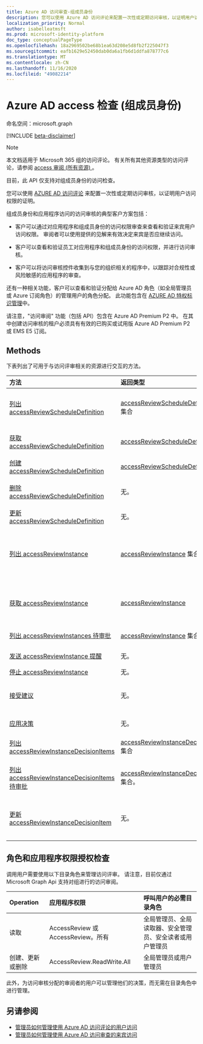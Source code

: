 ```yaml
---
title: Azure AD 访问审查-组成员身份
description: 您可以使用 Azure AD 访问评论来配置一次性或定期访问审核，以证明用户访问权限的证明。 本文档提供第二版 Api 的服务。
localization_priority: Normal
author: isabelleatmsft
ms.prod: microsoft-identity-platform
doc_type: conceptualPageType
ms.openlocfilehash: 18a2969502be68b1ea63d208e5d8fb2f225047f3
ms.sourcegitcommit: eafb1629e52450dab0da6a1fb6d1ddfa878777c6
ms.translationtype: MT
ms.contentlocale: zh-CN
ms.lasthandoff: 11/16/2020
ms.locfileid: "49082214"
---
```

# <a name="azure-ad-access-reviews-group-memberships"></a>Azure AD access 检查 (组成员身份) 

命名空间：microsoft.graph

[!INCLUDE [beta-disclaimer](../../includes/beta-disclaimer.md)]

>[!NOTE]
>本文档适用于 Microsoft 365 组的访问评论。 有关所有其他资源类型的访问评论，请参阅 [access 审阅 (所有资源) ](accessreviews-root.md)。
>
>目前，此 API 仅支持对组成员身份的访问检查。

您可以使用 [AZURE AD 访问评论](/azure/active-directory/active-directory-azure-ad-controls-access-reviews-overview) 来配置一次性或定期访问审核，以证明用户访问权限的证明。

组成员身份和应用程序访问的访问审核的典型客户方案包括：

- 客户可以通过对应用程序和组成员身份的访问权限审查来查看和验证来宾用户访问权限。 审阅者可以使用提供的见解来有效决定来宾是否应继续访问。

- 客户可以查看和验证员工对应用程序和组成员身份的访问权限，并进行访问审核。

- 客户可以将访问审核控件收集到与您的组织相关的程序中，以跟踪对合规性或风险敏感的应用程序的审查。

还有一种相关功能，客户可以查看和验证分配给 Azure AD 角色（如全局管理员或 Azure 订阅角色）的管理用户的角色分配。  此功能包含在 [AZURE AD 特权标识管理](privilegedidentitymanagement-root.md)中。

请注意，"访问审阅" 功能（包括 API）包含在 Azure AD Premium P2 中。  在其中创建访问审核的租户必须具有有效的已购买或试用版 Azure AD Premium P2 或 EMS E5 订阅。


## <a name="methods"></a>Methods

下表列出了可用于与访问评审相关的资源进行交互的方法。

| 方法           | 返回类型    |Description|
|:---------------|:--------|:----------|
|[列出 accessReviewScheduleDefinition](../api/accessreviewscheduledefinition-list.md) | [accessReviewScheduleDefinition](accessreviewscheduledefinition.md) 集合 | 列出每个 `accessReviewScheduleDefinition` 。 不包括 `accessReviewInstance` 清单中的关联实例。 |
|[获取 accessReviewScheduleDefinition](../api/accessreviewscheduledefinition-get.md) | [accessReviewScheduleDefinition](accessreviewscheduledefinition.md) | 获取 `accessReviewScheduleDefinition` 具有指定 id 的。 |
|[创建 accessReviewScheduleDefinition](../api/accessreviewscheduledefinition-create.md) | [accessReviewScheduleDefinition](accessreviewscheduledefinition.md) | 新建 `accessReviewScheduleDefinition`。 |
|[删除 accessReviewScheduleDefinition](../api/accessreviewscheduledefinition-delete.md) | 无。 | 删除 `accessReviewScheduleDefinition` 具有指定 ID 的。 |
|[更新 accessReviewScheduleDefinition](../api/accessreviewscheduledefinition-update.md) | 无。 | 使用指定的 ID 更新的属性 `accessReviewScheduleDefinition` 。 |
|[列出 accessReviewInstance](../api/accessreviewinstance-list.md) | [accessReviewInstance](accessreviewinstance.md) 集合 | 列出了每个 `accessReviewInstance` 特定的 `accessReviewScheduleDefinition` 。 不包括 `accessReviewInstanceDecisionItem` 清单中的关联的 s。 |
|[获取 accessReviewInstance](../api/accessreviewinstance-get.md) | [accessReviewInstance](accessreviewinstance.md) | 返回 `accessReviewInstance` 的 `accessReviewScheduleDefinition` 。 不包括 `accessReviewInstanceDecisionItem` 对象中的关联 s。 |
|[列出 accessReviewInstances 待审批](../api/accessreviewinstance-pendingaccessreviewinstances.md) | [accessReviewInstance](accessreviewinstance.md) 集合。 | 获取 `accessReviewInstance` 分配给呼叫用户的所有。 |
|[发送 accessReviewInstance 提醒](../api/accessreviewinstance-sendreminder.md) | 无。 | 将提醒发送给的审阅人 `accessReviewInstance` 。 |
|[停止 accessReviewInstance](../api/accessreviewinstance-stop.md) | 无。 | 手动停止 `accessReviewInstance` 。 |
|[接受建议](../api/accessreviewinstance-acceptrecommendations.md) | 无。 | 允许呼叫用户接受针对特定的审阅者的每个 NotReviewed 的决策建议 `accessReviewInstanceDecisionItem` `accessReviewInstance` 。 |
|[应用决策](../api/accessreviewinstance-applydecisions.md) | 无。 | 在上手动应用决定 `accessReviewInstance` 。 |
|[列出 accessReviewInstanceDecisionItems](../api/accessreviewinstancedecisionitem-list.md) | [accessReviewInstanceDecisionItem](accessreviewinstancedecisionitem.md) 集合 | 列出了每个 `accessReviewInstanceDecisionItem` 特定的 `accessReviewInstance` 。 |
|[列出 accessReviewInstanceDecisionItems 待审批](../api/accessreviewinstancedecisionitem-listpendingapproval.md) | [accessReviewInstanceDecisionItem](accessreviewinstancedecisionitem.md) 集合。 | 获取 `accessReviewInstanceDecisionItems` 特定用户的所有分配给呼叫用户的 `accessReviewInstance` 。 |
|[更新 accessReviewInstanceDecisionItem](../api/accessreviewinstancedecisionitem-update.md) | 无。 | 对于 `accessReviewInstanceDecisionItems` 呼叫用户分配有审阅者的任何人，呼叫用户可以通过修补决策对象来记录决策。 |

## <a name="role-and-application-permission-authorization-checks"></a>角色和应用程序权限授权检查

调用用户需要使用以下目录角色来管理访问评审。 请注意，目前仅通过 Microsoft Graph Api 支持对组进行的访问审阅。

| Operation | 应用程序权限 | 呼叫用户的必需目录角色 |
|:------------------|:------------|:--------------------------------------------|
| 读取 | AccessReview 或 AccessReview。所有 | 全局管理员、全局读取器、安全管理员、安全读者或用户管理员 |
| 创建、更新或删除 | AccessReview.ReadWrite.All | 全局管理员或用户管理员 |

此外，为访问审核分配的审阅者的用户可以管理他们的决策，而无需在目录角色中进行管理。

## <a name="see-also"></a>另请参阅

- [管理员如何管理使用 Azure AD 访问评论的用户访问](/azure/active-directory/active-directory-azure-ad-controls-manage-user-access-with-access-reviews)
- [管理员如何管理使用 Azure AD 访问审查的来宾访问](/azure/active-directory/active-directory-azure-ad-controls-manage-guest-access-with-access-reviews)


<!--
{
  "type": "#page.annotation",
  "description": "Service root",
  "keywords": "",
  "section": "documentation",
  "tocPath": "",
  "suppressions": []
}
-->


